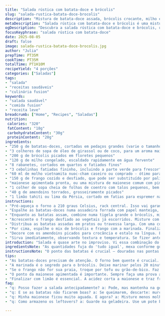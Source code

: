 ```yaml
---
title: "Salada rústica com batata-doce e brócolis"
slug: "salada-rustica-batata-doce-brocolis"
description: "Mistura de batata-doce assada, brócolis crocante, milho e frango desfiado, tudo regado com uma marinada vietnamita e toque picante de maionese. Texturas variadas, sabores frescos e um gostinho cítrico final com limão."
metaDescription: "Salada rústica com batata-doce e brócolis é uma mistura vibrante e cheia de texturas, perfeita para uma refeição equilibrada e saborosa"
ogDescription: "Descubra a salada rústica com batata-doce e brócolis, uma explosão de sabores frescos e picantes, ideal para um almoço leve e nutritivo"
focusKeyphrase: "salada rústica com batata-doce"
date: 2025-08-05
draft: false
image: salada-rustica-batata-doce-brocolis.jpg
author: "Julia"
prepTime: PT35M
cookTime: PT35M
totalTime: PT1H10M
recipeYield: "4 porções"
categories: ["Saladas"]
tags:
- "salada"
- "receitas saudáveis"
- "culinária fusion"
keywords:
- "salada saudável"
- "comida fusion"
- "receita leve"
breadcrumb: ["Home", "Recipes", "Saladas"]
nutrition: 
 calories: "320"
 fatContent: "18g"
 carbohydrateContent: "30g"
 proteinContent: "20g"
ingredients:
- "250 g de batatas-doces, cortadas em pedaços grandes (varie o tamanho para ter textura diferente)"
- "3 colheres de sopa de óleo de girassol ou de coco, para um aroma mais tropical"
- "200 g de brócolis picados em floretes pequenos"
- "120 g de milho congelado, escaldado rapidamente em água fervente"
- "8 rabanetes, cortados em quartos e fatiados finos"
- "3 cebolinhas fatiadas fininho, incluindo a parte verde para frescor"
- "60 ml de molho vietnamita nuoc-cham caseiro ou comprado - ótimo para dar um up ácido e doce"
- "150 g de frango cozido e desfiado, que pode ser substituído por palitos de tofu para versão vegetariana"
- "maionese apimentada pronta, ou uma mistura de maionese comum com pimenta dedo-de-moça picada, ajustada ao gosto"
- "1 colher de sopa cheia de folhas de coentro com talos pequenos, bem lavados e picados grosseiramente"
- "40 g de amendoins torrados, grosseiramente picados"
- "1 limão tahiti ou lima da Pérsia, cortado em fatias para espremer na hora"
instructions:
- "Pré-aqueça o forno a 210 graus Celsius, rack central. Isso vai garantir batata doce quase caramelizando rápido - o segredo está nesse calor."
- "Espalhe as batatas-doces numa assadeira forrada com papel manteiga, jogue o óleo e misture com as mãos para que fique tudo levemente untado. Salpique sal e pimenta do reino moída na hora. Leve ao forno e asse por 20 minutos. Na metade do tempo, vire as batatas rápido. O ponto: elas devem estar douradas nas bordas e macias ao toque com um garfo, evitando ficar moles demais pra não virar purê."
- "Enquanto as batatas assam, combine numa tigela grande o brócolis, milho, rabanete e a cebolinha. Adicione o molho vietnamita e misture delicadamente para que o vegetal absorva bem, mas sem desmanchar. Deixe marinando por uns 20 minutos - escorra o excesso antes de acrescentar o frango. Essa marinada dá um sabor vibrante e ajuda a amaciar o brócolis sem cozimento."
- "Acrescente o frango desfiado ao vegetais já escorridos. Misture com cuidado para integrar. Se quiser toque diferente, use cubos de tofu grelhado ou até camarões cozidos, que ficam ótimos com o molho."
- "Distribua as batatas assadas em pratos ou travessa larga. Com uma colher, faça riscos com a maionese apimentada sobre as batatas para não apagar seu sabor natural, só dar um contraste."
- "Por cima, espalhe o mix de brócolis e frango com a marinada. Finalize com as folhas de coentro, espalhando de maneira irregular para distribuir o aroma e evitar concentração."
- "Decore com os amendoins picados para crocância e estalo na língua. Esprema por cima o limão na hora, que dá um toque ácido que corta a gordura da maionese e equilibra a doçura da batata."
- "Sirva imediatamente, observando textura e temperatura. Se fizer antes, mantenha refrigeração e cadencie a montagem final para evitar que os elementos amoleçam demais ou percam brilho."
introduction: "Salada é quase arte no improviso. Vi essa combinação do sudeste asiático, misturando o crocante, o doce e o picante numa aventura que não para no básico. Batata-doce assada traz conforto; o brócolis, crocância que a boca agradece; milho traz a suavidade e o frango desfiado aporta proteína. O molho vietnamita nuoc-cham é o tempero que lembra um passeio de moto pelas ruas de Saigon — intenso, fresco e cheio de camadas. A maionese apimentada? Um go-to meu pra dar personalidade e que não sobra. Nada 'paulistinha' demais. Tudo no jeito, no olho e no instinto, cozinha que pesca com o sentimento, entende?"
ingredientsNote: "As quantidades fuja do 'tudo igual', mexa conforme gosto e o que tiver em casa. Batata-doce pode ser substituída por abóbora cabotian ou mandioca cozida para variar textura. O óleo vegetal pode ser trocado por azeite bem suave ou óleo de gergelim para um toque oriental que funciona. O milho congelado? Pode usar milho verde de lata, escorra bem, mas cuidado com excesso de líquido. O frango pode ser substituído por camarão, tofu defumado ou mesmo grão-de-bico para uma versão vegana."
instructionsNote: "O ponto das batatas é crucial — douradas nas pontas e macias por dentro. Se passar do tempo, vira papa, perde graça; menos tempo e fica cru, azeda o prato. A marinada vietnamita deve ser equilibrada; muito líquida pode deixar a salada aguada. Deixe escorrer um pouco antes de juntar ao frango. Misture com cuidado para não amassar. A maionese apimentada é opcional mas valiosa, sempre faça uma prova antes, já que o grau de pimenta varia muito. Para agilizar, pode preparar a marinada e o frango um dia antes e montar somente na hora. Finalizar com amendoim e limão só na hora evita que fique mole e sem brilho."
tips:
- "As batatas-doces precisam de atenção. O forno bem quente é crucial. Douradas nas bordas, ok? Macias ao toque mas não muito. Se passar, vira purê. Menos tempo e ficam cru. Controle o ponto reservando um garfo. Dê uma virada na metade do tempo, isso ajuda a caramelizar melhor."
- "A marinada é o segredo para o brócolis. Deixe marinar pelos 20 minutos, viu? Não deixe muito molho escorrendo. Isso deixa a salada aguada. Misture delicadamente os ingredientes assim o brócolis não desmancha. E o milho pode ser trocado por ervilha, só escorra bem."
- "Se o frango não for sua praia, troque por tofu ou grão-de-bico. Faz total diferença e ganha um toque nutritivo. O gosto vai mudar, mas a salada continua potente. Outra alternativa: camarões grelhados. O molho vai bem com tudo. Mas o ponto do tofu? Crocante do lado de fora, cremoso dentro."
- "O ponto da maionese apimentada é importante. Sempre faça uma prova antes de colocar. O nível de pimenta varia. Se preferir menos ardido, comece com uma colher pequena de pimenta na mistura. Se colocar pouco, poderá ficar sem gosto. O acabamento com amendoim: crocância é tudo, não pule esse passo."
- "Finalizar com limão é essencial. A acidez corta a maionese e traz frescor. Esprema na hora de servir, não deixe preparado antes. A temperatura é crucial. Se a salada esperar muito, tudo amolece. Sirva logo depois de montar pra manter o crocante e a textura."
faq:
- "q: Posso fazer a salada antecipadamente? a: Pode, mas mantenha na geladeira. Monte na hora. Os ingredientes podem perder textura, então evite preparar tudo junto."
- "q: E se as batatas não ficarem boas? a: Se queimarem, descarte: murcham e ficam sem graça. Menos tempo e ficam duras. O toque perfeito é dourado, faça testes."
- "q: Minha maionese ficou muito aguada. E agora? a: Misture menos molho na salada. Pode usar maionese caseira: sempre melhor. Tente também adicionar um pouco de iogurte grego."
- "q: Como armazeno os leftovers? a: Guarde na geladeira. Use um pote bem fechado, mas evite misturar tudo. Em algum momento, elementos perdem o brilho. Assim pode aproveitar por um ou dois dias."

---
```

